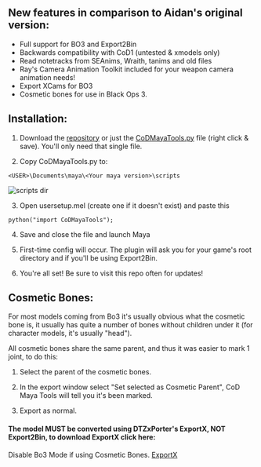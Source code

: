 ## New features in comparison to Aidan's original version:
* Full support for BO3 and Export2Bin
* Backwards compatibility with CoD1 (untested & xmodels only)
* Read notetracks from SEAnims, Wraith, tanims and old files
* Ray's Camera Animation Toolkit included for your weapon camera animation needs!
* Export XCams for BO3
* Cosmetic bones for use in Black Ops 3.

## Installation:
1) Download the [repository](https://github.com/Ray1235/CoDMayaTools/archive/master.zip) or just the [CoDMayaTools.py](https://raw.githubusercontent.com/Ray1235/CoDMayaTools/master/CoDMayaTools.py) file (right click & save). You'll only need that single file.

2) Copy CoDMayaTools.py to:

```
<USER>\Documents\maya\<Your maya version>\scripts
```

![scripts dir](http://i.imgur.com/UZdXYN1.png)

3) Open usersetup.mel (create one if it doesn't exist) and paste this

```
python("import CoDMayaTools");
```

4) Save and close the file and launch Maya

5) First-time config will occur. The plugin will ask you for your game's root directory and if you'll be using Export2Bin.

6) You're all set! Be sure to visit this repo often for updates!

## Cosmetic Bones:
For most models coming from Bo3 it's usually obvious what the cosmetic bone is, it usually has quite a number of bones without children under it (for character models, it's usually "head").

All cosmetic bones share the same parent, and thus it was easier to mark 1 joint, to do this:

1) Select the parent of the cosmetic bones.

2) In the export window select "Set selected as Cosmetic Parent", CoD Maya Tools will tell you it's been marked.

3) Export as normal.

#### The model MUST be converted using DTZxPorter's ExportX, NOT Export2Bin, to download ExportX click here:

Disable Bo3 Mode if using Cosmetic Bones.
[ExportX](http://aviacreations.com/wraith/#utilities-view)
